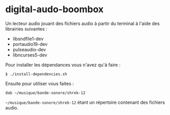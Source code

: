 # digital-audo-boombox
Un lecteur audio jouant des fichiers audio à partir du terminal à l'aide des librairies suivantes :

* libsndfile1-dev
* portaudio19-dev
* pulseaudio-dev
* libncurses5-dev

Pour installer les dépendances vous n'avez qu'à faire :
```
$ ./install-dependencies.sh
```

Ensuite pour utiliser vous faites :
```
dab ~/musique/bande-sonore/shrek-12
```
`~/musique/bande-sonore/shrek-12` étant un répertoire contenant des fichiers audio.
